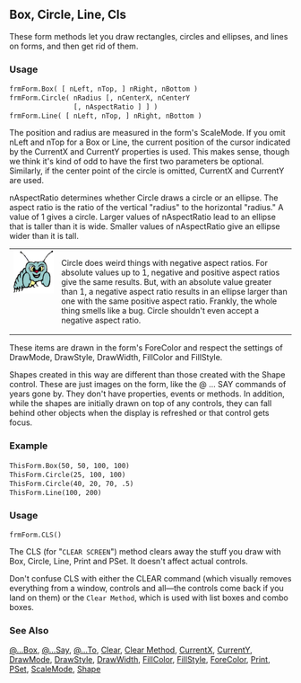## Box, Circle, Line, Cls

These form methods let you draw rectangles, circles and ellipses, and lines on forms, and then get rid of them. 

### Usage

```foxpro
frmForm.Box( [ nLeft, nTop, ] nRight, nBottom )
frmForm.Circle( nRadius [, nCenterX, nCenterY
                [, nAspectRatio ] ] )
frmForm.Line( [ nLeft, nTop, ] nRight, nBottom )
```

The position and radius are measured in the form's ScaleMode. If you omit nLeft and nTop for a Box or Line, the current position of the cursor indicated by the CurrentX and CurrentY properties is used. This makes sense, though we think it's kind of odd to have the first two parameters be optional. Similarly, if the center point of the circle is omitted, CurrentX and CurrentY are used.

nAspectRatio determines whether Circle draws a circle or an ellipse. The aspect ratio is the ratio of the vertical "radius" to the horizontal "radius." A value of 1 gives a circle. Larger values of nAspectRatio lead to an ellipse that is taller than it is wide. Smaller values of nAspectRatio give an ellipse wider than it is tall. 

<table>
<tr>
  <td width="17%" valign="top">
<img width="95" height="77" src="bug.gif">
  </td>
  <td width="83%">
  <p>Circle does weird things with negative aspect ratios. For absolute values up to 1, negative and positive aspect ratios give the same results. But, with an absolute value greater than 1, a negative aspect ratio results in an ellipse larger than one with the same positive aspect ratio. Frankly, the whole thing smells like a bug. Circle shouldn't even accept a negative aspect ratio.</p>
  </td>
 </tr>
</table>

These items are drawn in the form's ForeColor and respect the settings of DrawMode, DrawStyle, DrawWidth, FillColor and FillStyle.

Shapes created in this way are different than those created with the Shape control. These are just images on the form, like the @ ... SAY commands of years gone by. They don't have properties, events or methods. In addition, while the shapes are initially drawn on top of any controls, they can fall behind other objects when the display is refreshed or that control gets focus.

### Example

```foxpro
ThisForm.Box(50, 50, 100, 100)
ThisForm.Circle(25, 100, 100)
ThisForm.Circle(40, 20, 70, .5)
ThisForm.Line(100, 200)
```
### Usage

```foxpro
frmForm.CLS()
```

The CLS (for "`CLEAR SCREEN`") method clears away the stuff you draw with Box, Circle, Line, Print and PSet. It doesn't affect actual controls.

Don't confuse CLS with either the CLEAR command (which visually removes everything from a window, controls and all&mdash;the controls come back if you land on them) or the `Clear Method`, which is used with list boxes and combo boxes.

### See Also

[@...Box](s4g178.md), [@...Say](s4g175.md), [@...To](s4g178.md), [Clear](s4g585.md), [Clear Method](s4g445.md), [CurrentX](s4g447.md), [CurrentY](s4g447.md), [DrawMode](s4g357.md), [DrawStyle](s4g357.md), [DrawWidth](s4g357.md), [FillColor](s4g362.md), [FillStyle](s4g363.md), [ForeColor](s4g335.md), [Print](s4g449.md), [PSet](s4g448.md), [ScaleMode](s4g621.md), [Shape](s4g539.md)